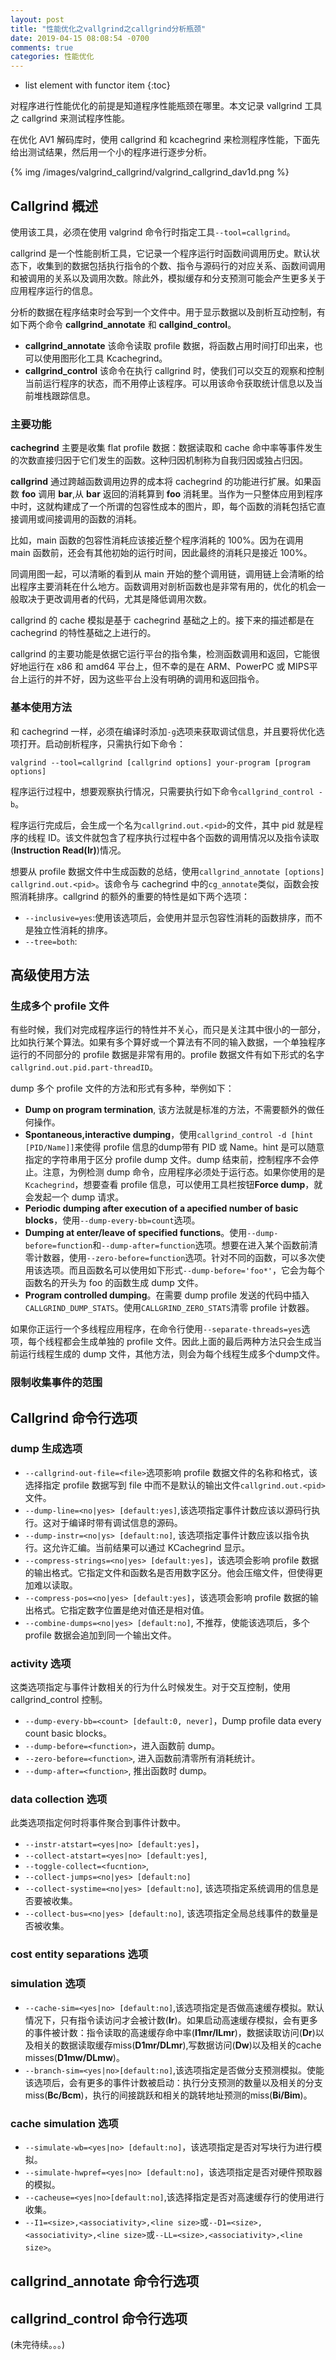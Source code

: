 ```yaml
---
layout: post
title: "性能优化之vallgrind之callgrind分析瓶颈"
date: 2019-04-15 08:08:54 -0700
comments: true
categories: 性能优化
---
```


* list element with functor item
{:toc}

对程序进行性能优化的前提是知道程序性能瓶颈在哪里。本文记录 vallgrind 工具之 callgrind 来测试程序性能。

<!--more-->

在优化 AV1 解码库时，使用 callgrind 和 kcachegrind 来检测程序性能，下面先给出测试结果，然后用一个小的程序进行逐步分析。

{% img /images/valgrind_callgrind/valgrind_callgrind_dav1d.png %}

## Callgrind 概述

使用该工具，必须在使用 valgrind 命令行时指定工具`--tool=callgrind`。  

callgrind 是一个性能剖析工具，它记录一个程序运行时函数间调用历史。默认状态下，收集到的数据包括执行指令的个数、指令与源码行的对应关系、函数间调用和被调用的关系以及调用次数。除此外，模拟缓存和分支预测可能会产生更多关于应用程序运行的信息。  

分析的数据在程序结束时会写到一个文件中。用于显示数据以及剖析互动控制，有如下两个命令 **callgrind_annotate** 和 **callgind_control**。  

* **callgrind_annotate** 该命令读取 profile 数据，将函数占用时间打印出来，也可以使用图形化工具 Kcachegrind。  
* **callgrind_control** 该命令在执行 callgrind 时，使我们可以交互的观察和控制当前运行程序的状态，而不用停止该程序。可以用该命令获取统计信息以及当前堆栈跟踪信息。  

### 主要功能

**cachegrind** 主要是收集 flat profile 数据：数据读取和 cache 命中率等事件发生的次数直接归因于它们发生的函数。这种归因机制称为自我归因或独占归因。  

**callgrind** 通过跨越函数调用边界的成本将 cachegrind 的功能进行扩展。如果函数 **foo** 调用 **bar**,从 **bar** 返回的消耗算到 **foo** 消耗里。当作为一只整体应用到程序中时，这就构建成了一个所谓的包容性成本的图片，即，每个函数的消耗包括它直接调用或间接调用的函数的消耗。  

比如，main 函数的包容性消耗应该接近整个程序消耗的 100%。因为在调用 main 函数前，还会有其他初始的运行时间，因此最终的消耗只是接近 100%。

同调用图一起，可以清晰的看到从 main 开始的整个调用链，调用链上会清晰的给出程序主要消耗在什么地方。函数调用对剖析函数也是非常有用的，优化的机会一般取决于更改调用者的代码，尤其是降低调用次数。

callgrind 的 cache 模拟是基于 cachegrind 基础之上的。接下来的描述都是在 cachegrind 的特性基础之上进行的。

callgrind 的主要功能是依据它运行平台的指令集，检测函数调用和返回，它能很好地运行在 x86 和 amd64 平台上，但不幸的是在 ARM、PowerPC 或 MIPS平台上运行的并不好，因为这些平台上没有明确的调用和返回指令。

### 基本使用方法

和 cachegrind 一样，必须在编译时添加`-g`选项来获取调试信息，并且要将优化选项打开。启动剖析程序，只需执行如下命令：  

```
valgrind --tool=callgrind [callgrind options] your-program [program options]
```

程序运行过程中，想要观察执行情况，只需要执行如下命令`callgrind_control -b`。 

程序运行完成后，会生成一个名为`callgrind.out.<pid>`的文件，其中 pid 就是程序的线程 ID。该文件就包含了程序执行过程中各个函数的调用情况以及指令读取(**Instruction Read(Ir)**)情况。  

想要从 profile 数据文件中生成函数的总结，使用`callgrind_annotate [options] callgrind.out.<pid>`。该命令与 cachegrind 中的`cg_annotate`类似，函数会按照消耗排序。callgrind 的额外的重要的特性是如下两个选项：  

* `--inclusive=yes`:使用该选项后，会使用并显示包容性消耗的函数排序，而不是独立性消耗的排序。
* `--tree=both`:

## 高级使用方法

### 生成多个 profile 文件

有些时候，我们对完成程序运行的特性并不关心，而只是关注其中很小的一部分，比如执行某个算法。如果有多个算好或一个算法有不同的输入数据，一个单独程序运行的不同部分的 profile 数据是非常有用的。profile 数据文件有如下形式的名字`callgrind.out.pid.part-threadID`。

dump 多个 profile 文件的方法和形式有多种，举例如下：  

* **Dump on program termination**, 该方法就是标准的方法，不需要额外的做任何操作。  
* **Spontaneous,interactive dumping**，使用`callgrind_control -d [hint [PID/Name]]`来使得 profile 信息的dump带有 PID 或 Name。hint 是可以随意指定的字符串用于区分 profile dump 文件。dump 结束前，控制程序不会停止。注意，为例检测 dump 命令，应用程序必须处于运行态。如果你使用的是`Kcachegrind`，想要查看 profile 信息，可以使用工具栏按钮**Force dump**，就会发起一个 dump 请求。  
* **Periodic dumping after execution of a apecified number of basic blocks**，使用`--dump-every-bb=count`选项。 
* **Dumping at enter/leave of specified functions**。使用`--dump-before=function`和`--dump-after=function`选项。想要在进入某个函数前清零计数器，使用`--zero-before=function`选项。针对不同的函数，可以多次使用该选项。而且函数名可以使用如下形式`--dump-before='foo*'`，它会为每个函数名的开头为 foo 的函数生成 dump 文件。 
* **Program controlled dumping**。在需要 dump profile 发送的代码中插入`CALLGRIND_DUMP_STATS`。使用`CALLGRIND_ZERO_STATS`清零 profile 计数器。 

如果你正运行一个多线程应用程序，在命令行使用`--separate-threads=yes`选项，每个线程都会生成单独的 profile 文件。因此上面的最后两种方法只会生成当前运行线程生成的 dump 文件，其他方法，则会为每个线程生成多个dump文件。 

### 限制收集事件的范围

## Callgrind 命令行选项

### dump 生成选项

* `--callgrind-out-file=<file>`选项影响 profile 数据文件的名称和格式，该选择指定 profile 数据写到 file 中而不是默认的输出文件`callgrind.out.<pid>`文件。
* `--dump-line=<no|yes> [default:yes]`,该选项指定事件计数应该以源码行执行。这对于编译时带有调试信息的源码。 
* `--dump-instr=<no|ys> [default:no]`, 该选项指定事件计数应该以指令执行。这允许汇编。当前结果可以通过 KCachegrind 显示。 
* `--compress-strings=<no|yes> [default:yes]`，该选项会影响 profile 数据的输出格式。它指定文件和函数名是否用数字区分。他会压缩文件，但使得更加难以读取。 
* `--compress-pos=<no|yes> [default:yes]`，该选项会影响 profile 数据的输出格式。它指定数字位置是绝对值还是相对值。 
* `--combine-dumps=<no|yes> [default:no]`, 不推荐，使能该选项后，多个 profile 数据会追加到同一个输出文件。 

### activity 选项

这类选项指定与事件计数相关的行为什么时候发生。对于交互控制，使用 callgrind_control 控制。

* `--dump-every-bb=<count> [default:0, never]`，Dump profile data every count basic blocks。 
* `--dump-before=<function>`，进入函数前 dump。
* `--zero-before=<function>`, 进入函数前清零所有消耗统计。
* `--dump-after=<function>`, 推出函数时 dump。

### data collection 选项

此类选项指定何时将事件聚合到事件计数中。 

* `--instr-atstart=<yes|no> [default:yes]`，
* `--collect-atstart=<yes|no> [default:yes]`, 
* `--toggle-collect=<fucntion>`, 
* `--collect-jumps=<no|yes> [default:no]`
* `--collect-systime=<no|yes> [default:no]`, 该选项指定系统调用的信息是否要被收集。 
* `--collect-bus=<no|yes> [default:no]`, 该选项指定全局总线事件的数量是否被收集。

### cost entity separations 选项

### simulation 选项

* `--cache-sim=<yes|no> [default:no]`,该选项指定是否做高速缓存模拟。默认情况下，只有指令读访问才会被计数(**Ir**)。如果启动高速缓存模拟，会有更多的事件被计数：指令读取的高速缓存命中率(**I1mr/ILmr**)，数据读取访问(**Dr**)以及相关的数据读取缓存miss(**D1mr/DLmr**),写数据访问(**Dw**)以及相关的cache misses(**D1mw/DLmw**)。
* `--branch-sim=<yes|no>[default:no]`,该选项指定是否做分支预测模拟。使能该选项后，会有更多的事件计数被启动：执行分支预测的数量以及相关的分支miss(**Bc/Bcm**)，执行的间接跳跃和相关的跳转地址预测的miss(**Bi/Bim**)。 

### cache simulation 选项

* `--simulate-wb=<yes|no> [default:no]`，该选项指定是否对写块行为进行模拟。
* `--simulate-hwpref=<yes|no> [default:no]`，该选项指定是否对硬件预取器的模拟。
* `--cacheuse=<yes|no>[default:no]`,该选择指定是否对高速缓存行的使用进行收集。
* `--I1=<size>,<associativity>,<line size>`或`--D1=<size>,<associativity>,<line size>`或`--LL=<size>,<associativity>,<line size>`。

## callgrind_annotate 命令行选项

## callgrind_control 命令行选项

(未完待续。。。)

















